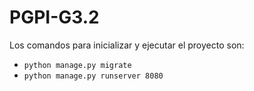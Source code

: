 # PGPI-G3.2
Los comandos para inicializar y ejecutar el proyecto son:
- ```python manage.py migrate```
- ```python manage.py runserver 8080```
